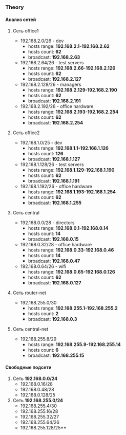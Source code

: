 ### Theory
#### Анализ сетей
1. Сеть office1
    - 192.168.2.0/26 - dev
        * hosts range: **192.168.2.1-192.168.2.62**
        * hosts count: **62**
        * broadcast: **192.168.2.63**
    - 192.168.2.64/26 - test servers
        * hosts range: **192.168.2.66-192.168.2.126**
        * hosts count: **62**
        * broadcast: **192.168.2.127**
    - 192.168.2.128/26 - managers
        * hosts range: **192.168.2.129-192.168.2.190**
        * hosts count: **62**
        * broadcast: **192.168.2.191**
    - 192.168.2.192/26 - office hardware
        * hosts range: **192.168.2.193-192.168.2.254**
        * hosts count: **62**
        * broadcast: **192.168.2.254**

1. Сеть office2
    - 192.168.1.0/25 - dev
        * hosts range: **192.168.1.1-192.168.1.126**
        * hosts count: **126**
        * broadcast: **192.168.1.127**
    - 192.168.1.128/26 - test servers
        * hosts range: **192.168.1.129-192.168.1.190**
        * hosts count: **62**
        * broadcast: **192.168.1.191**
    - 192.168.1.192/26 - office hardware
        * hosts range: **192.168.1.193-192.168.1.254**
        * hosts count: **62**
        * broadcast: **192.168.1.255**

1. Сеть central
    - 192.168.0.0/28 - directors
        * hosts range: **192.168.0.1-192.168.0.14**
        * hosts count: **14**
        * broadcast: **192.168.0.15**
    - 192.168.0.32/28 - office hardware
        * hosts range: **192.168.0.33-192.168.0.46**
        * hosts count: **14**
        * broadcast: **192.168.0.47**
    - 192.168.0.64/26 - wifi
        * hosts range: **192.168.0.65-192.168.0.126**
        * hosts count: **62**
        * broadcast: **192.168.0.127**

1. Сеть router-net
    - 192.168.255.0/30
        * hosts range: **192.168.255.1-192.168.255.2**
        * hosts count: **2**
        * broadcast: **192.168.0.3**

1. Сеть central-net
    - 192.168.255.8/29
        * hosts range: **192.168.255.9-192.168.255.14**
        * hosts count: **6**
        * broadcast: **192.168.255.15**

#### Свободные подсети
1. Сеть **192.168.0.0/24**
    * 192.168.0.16/28
    * 192.168.0.48/28
    * 192.168.0.128/25
1. Сеть **192.168.255.0/24**
    * 192.168.255.4/30
    * 192.168.255.16/28
    * 192.168.255.32/27
    * 192.168.255.64/26
    * 192.168.255.128/25**
